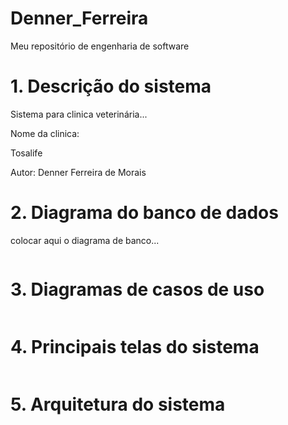 # Denner_Ferreira


Meu repositório de engenharia de software


# 1. Descrição do sistema

Sistema para clinica veterinária...

Nome da clinica:

Tosalife

Autor: Denner Ferreira de Morais

# 2. Diagrama do banco de dados

colocar aqui o diagrama de banco...

![]()

# 3. Diagramas de casos de uso

![]()

# 4. Principais telas do sistema

![]()

# 5. Arquitetura do sistema

![]()
